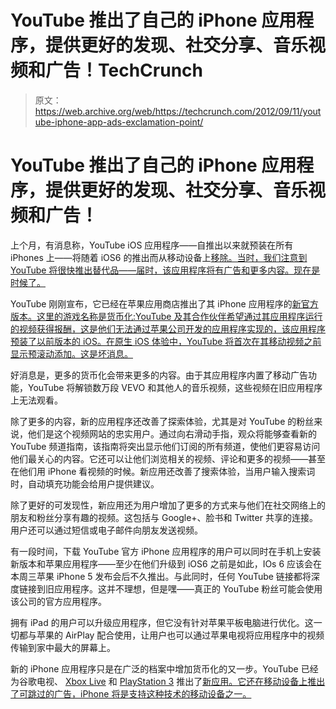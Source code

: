 # YouTube 推出了自己的 iPhone 应用程序，提供更好的发现、社交分享、音乐视频和广告！TechCrunch

> 原文：<https://web.archive.org/web/https://techcrunch.com/2012/09/11/youtube-iphone-app-ads-exclamation-point/>

# YouTube 推出了自己的 iPhone 应用程序，提供更好的发现、社交分享、音乐视频和广告！

上个月，有消息称，YouTube iOS 应用程序——自推出以来就预装在所有 iPhones 上——将随着 iOS6 的推出而从移动设备上[移除。当时，我们注意到 YouTube 将很快推出替代品——届时，该应用程序将有广告和更多内容。现在是时候了。](https://web.archive.org/web/20221124021517/https://beta.techcrunch.com/2012/08/06/youtube-app-removed-from-ios-6-because-apples-licensing-agreement-is-over/)

YouTube 刚刚宣布，它已经在苹果应用商店推出了其 iPhone 应用程序的[新官方版本。这里的游戏名称是货币化:YouTube 及其合作伙伴希望通过其应用程序运行的视频获得报酬，这是他们无法通过苹果公司开发的应用程序实现的，该应用程序预装了以前版本的 iOS。在原生 iOS 体验中，YouTube 将首次在其移动视频之前显示预滚动添加。这是坏消息。](https://web.archive.org/web/20221124021517/http://itunes.apple.com/app/youtube/id544007664)

好消息是，更多的货币化会带来更多的内容。由于其应用程序内置了移动广告功能，YouTube 将解锁数万段 VEVO 和其他人的音乐视频，这些视频在旧应用程序上无法观看。

除了更多的内容，新的应用程序还改善了探索体验，尤其是对 YouTube 的粉丝来说，他们是这个视频网站的忠实用户。通过向右滑动手指，观众将能够查看新的 YouTube 频道指南，该指南将突出显示他们订阅的所有频道，使他们更容易访问他们最关心的内容。它还可以让他们浏览相关的视频、评论和更多的视频——甚至在他们用 iPhone 看视频的时候。新应用还改善了搜索体验，当用户输入搜索词时，自动填充功能会给用户提供建议。

除了更好的可发现性，新应用还为用户增加了更多的方式来与他们在社交网络上的朋友和粉丝分享有趣的视频。这包括与 Google+、脸书和 Twitter 共享的连接。用户还可以通过短信或电子邮件向朋友发送视频。

有一段时间，下载 YouTube 官方 iPhone 应用程序的用户可以同时在手机上安装新版本和苹果应用程序——至少在他们升级到 iOS6 之前是如此，IOs 6 应该会在本周三苹果 iPhone 5 发布会后不久推出。与此同时，任何 YouTube 链接都将深度链接到旧应用程序。这并不理想，但是嘿——真正的 YouTube 粉丝可能会使用该公司的官方应用程序。

拥有 iPad 的用户可以升级应用程序，但它没有针对苹果平板电脑进行优化。这一切都与苹果的 AirPlay 配合使用，让用户也可以通过苹果电视将应用程序中的视频传输到家中最大的屏幕上。

新的 iPhone 应用程序只是在广泛的档案中增加货币化的又一步。YouTube 已经为谷歌电视、 [Xbox Live](https://web.archive.org/web/20221124021517/http://www.techmeme.com/120828/p36#a120828p36) 和 [PlayStation 3](https://web.archive.org/web/20221124021517/https://beta.techcrunch.com/2012/08/14/youtube-playstation-3-app/) 推出了[新应用。它还在移动设备上推出了可跳过的广告，iPhone 将是支持这种技术的移动设备之一。](https://web.archive.org/web/20221124021517/https://beta.techcrunch.com/2012/02/12/google-tv-gets-a-new-youtube-app/)